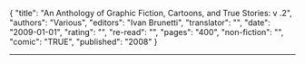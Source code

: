 {
"title": "An Anthology of Graphic Fiction, Cartoons, and True Stories: v .2",
"authors": "Various",
"editors": "Ivan Brunetti",
"translator": "",
"date": "2009-01-01",
"rating": "",
"re-read": "",
"pages": "400",
"non-fiction": "",
"comic": "TRUE",
"published": "2008"
}

---
